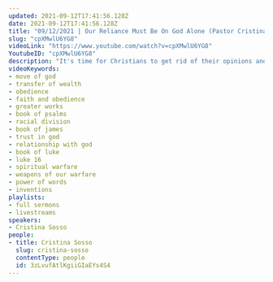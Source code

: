 ```yaml
---
updated: 2021-09-12T17:41:56.128Z
date: 2021-09-12T17:41:56.128Z
title: "09/12/2021 | Our Reliance Must Be On God Alone (Pastor Cristina Sosso)"
slug: "cpXMwlU6YG8"
videoLink: "https://www.youtube.com/watch?v=cpXMwlU6YG8"
YoutubeID: "cpXMwlU6YG8"
description: "It's time for Christians to get rid of their opinions and learn to rely on God. God's word is fresh and new every morning. Our opinions pale in comparison. Our reliance must be on God alone. Once you fall in love with God you will appreciate Jesus more and you will be willing to set aside everything to follow and obey Him. The greater works are coming. Prepare your heart and your mindset to step into it. This sermon was delivered by Pastor Cristina Sosso at Freedom Fellowship Church International on September 09, 2021."
videoKeywords:
- move of god
- transfer of wealth
- obedience
- faith and obedience
- greater works
- book of psalms
- racial division
- book of james
- trust in god
- relationship with god
- book of luke
- luke 16
- spiritual warfare
- weapons of our warfare
- power of words
- inventions
playlists:
- full sermons
- livestreams
speakers:
- Cristina Sosso
people:
- title: Cristina Sosso
  slug: cristina-sosso
  contentType: people
  id: 3zLvufAtlKgiiGIaEYs4S4
---
```

